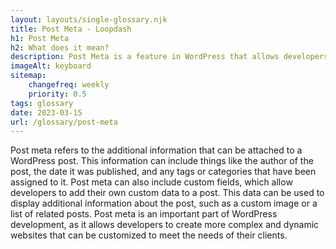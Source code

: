 ```yaml
--- 
layout: layouts/single-glossary.njk
title: Post Meta - Loopdash
h1: Post Meta
h2: What does it mean?
description: Post Meta is a feature in WordPress that allows developers to add custom fields to posts, pages, and other content types, providing additional information and functionality beyond the standard content.
imageAlt: keyboard
sitemap:
	changefreq: weekly
	priority: 0.5
tags: glossary
date: 2023-03-15
url: /glossary/post-meta
---
```


Post meta refers to the additional information that can be attached to a WordPress post. This information can include things like the author of the post, the date it was published, and any tags or categories that have been assigned to it. Post meta can also include custom fields, which allow developers to add their own custom data to a post. This data can be used to display additional information about the post, such as a custom image or a list of related posts. Post meta is an important part of WordPress development, as it allows developers to create more complex and dynamic websites that can be customized to meet the needs of their clients.

